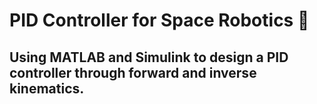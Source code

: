 # PID Controller for Space Robotics :rocket:

## Using MATLAB and Simulink to design a PID controller through forward and inverse kinematics.  


